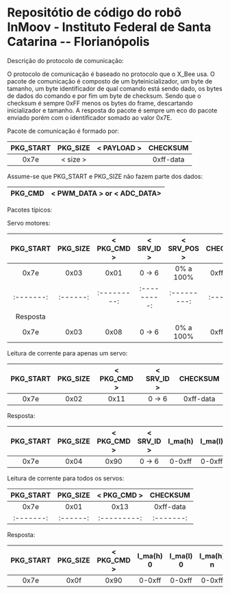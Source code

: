 # Repositótio de código do robô InMoov - Instituto Federal de Santa Catarina -- Florianópolis

Descrição do protocolo de comunicação:

O protocolo de comunicação é baseado no protocolo que o X_Bee usa.  O pacote de comunicação é composto de um byteinicializador, um byte de tamanho, um byte identificador de qual comando está sendo dado, os bytes de dados do comando e por fim um byte de checksum. Sendo que o checksum é sempre 0xFF menos os bytes do frame, descartando inicializador e tamanho. A resposta do pacote é sempre um eco do pacote enviado porém com o identificador somado ao valor 0x7E.

Pacote de comunicação é formado por:

| PKG_START | PKG_SIZE | < PAYLOAD > | CHECKSUM  |
| :-------: | :-------: | :-------: | :-------: |
|  0x7e     | < size > |             | 0xff-data | 

Assume-se que PKG_START e PKG_SIZE não fazem parte dos dados:

| PKG_CMD | < PWM_DATA > or < ADC_DATA> |
| -------- | ---------------------------|

Pacotes típicos:

Servo motores:

| PKG_START | PKG_SIZE | < PKG_CMD > |  < SRV_ID > | < SRV_POS > | CHECKSUM  |
| :-------: | :------: | :---------: | :---------: | :---------: | :-------: |  
|  0x7e     |   0x03   |   0x01      |  0 -> 6     |  0% a 100%  | 0xff-data | 
| :-------: | :------: | :---------: | :---------: | :---------: | :-------: |  
| Resposta  |
|  0x7e     |   0x03   |   0x08      |  0 -> 6     |  0% a 100%  | 0xff-data | 

Leitura de corrente para apenas um servo:

| PKG_START | PKG_SIZE | < PKG_CMD > |  < SRV_ID > | CHECKSUM  |
| :-------: | :------: | :---------: | :---------: | :-------: |  
|  0x7e     |   0x02   |   0x11      |  0 -> 6     | 0xff-data | 

Resposta:

| PKG_START | PKG_SIZE | < PKG_CMD > |  < SRV_ID > | I_ma(h)  |  I_ma(l) | CHECKSUM  |
| :-------: | :------: | :---------: | :---------: | :------: | :------: | :------:  |   
|  0x7e     |   0x04   |   0x90      |  0 -> 6     |  0-0xff  |  0-0xff  | 0xff-data | 

Leitura de corrente para todos os servos:

| PKG_START | PKG_SIZE | < PKG_CMD > |  CHECKSUM  |
| :-------: | :------: | :---------: |  :-------: |  
|  0x7e     |   0x01   |   0x13      |  0xff-data | 
| :-------: | :------: | :---------: |  :-------: |  

Resposta:

| PKG_START | PKG_SIZE | < PKG_CMD > | I_ma(h) 0 |  I_ma(l) 0 | I_ma(h) n |  I_ma(l) n | CHECKSUM  |
| :-------: | :------: | :---------: | :-------: | :------: | :---------: | :-------:  | :-------: |     
|  0x7e     |   0x0f   |   0x90      |   0-0xff  |  0-0xff  |  0-0xff     |  0-0xff    | 0xff-data | 
